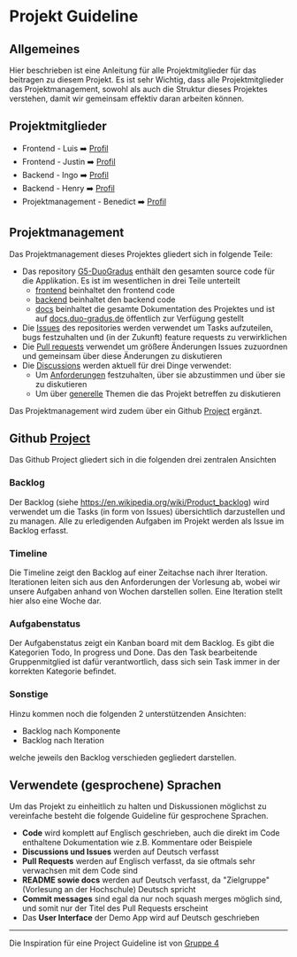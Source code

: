 # Projekt Guideline

## Allgemeines

Hier beschrieben ist eine Anleitung für alle Projektmitglieder für das beitragen zu diesem Projekt. Es ist sehr Wichtig, dass alle Projektmitglieder das Projektmanagement, sowohl als auch die Struktur dieses Projektes verstehen, damit wir gemeinsam effektiv daran arbeiten können.

## Projektmitglieder

- Frontend - Luis ➡️ [Profil](https://github.com/wwwLuis)
- Frontend - Justin ➡️ [Profil](https://github.com/Jstn2004)
- Backend - Ingo ➡️ [Profil](https://github.com/OG-NI)
- Backend - Henry ➡️ [Profil](https://github.com/henrybrink)
- Projektmanagement - Benedict ➡️ [Profil](https://github.com/benegamz)

## Projektmanagement

Das Projektmanagement dieses Projektes gliedert sich in folgende Teile:

- Das repository [G5-DuoGradus](https://github.com/SE-TINF22B2/G5-DuoGradus) enthält den gesamten source code für die Applikation. Es ist im wesentlichen in drei Teile unterteilt
  - [frontend](https://github.com/SE-TINF22B2/G5-DuoGradus/tree/main/frontend) beinhaltet den frontend code
  - [backend](https://github.com/SE-TINF22B2/G5-DuoGradus/tree/main/backend) beinhaltet den backend code
  - [docs](https://github.com/SE-TINF22B2/G5-DuoGradus/tree/main/docs) beinhaltet die gesamte Dokumentation des Projektes und ist auf [docs.duo-gradus.de](https://docs.duo-gradus.de) öffentlich zur Verfügung gestellt
- Die [Issues](https://github.com/SE-TINF22B2/G5-DuoGradus/issues) des repositories werden verwendet um Tasks aufzuteilen, bugs festzuhalten und (in der Zukunft) feature requests zu verwirklichen
- Die [Pull requests](https://github.com/SE-TINF22B2/G5-DuoGradus/pulls) verwendet um größere Änderungen Issues zuzuordnen und gemeinsam über diese Änderungen zu diskutieren
- Die [Discussions](https://github.com/SE-TINF22B2/G5-DuoGradus/discussions) werden aktuell für drei Dinge verwendet:
  - Um [Anforderungen](https://github.com/SE-TINF22B2/G5-DuoGradus/discussions/categories/anforderungen) festzuhalten, über sie abzustimmen und über sie zu diskutieren
  - Um über [generelle](https://github.com/SE-TINF22B2/G5-DuoGradus/discussions/categories/general) Themen die das Projekt betreffen zu diskutieren

Das Projektmanagement wird zudem über ein Github [Project](https://github.com/orgs/SE-TINF22B2/projects/14) ergänzt.

## Github [Project](https://github.com/orgs/SE-TINF22B2/projects/14)

Das Github Project gliedert sich in die folgenden drei zentralen Ansichten

### Backlog

Der Backlog (siehe <https://en.wikipedia.org/wiki/Product_backlog>) wird verwendet um die Tasks (in form von Issues) übersichtlich darzustellen und zu managen. Alle zu erledigenden Aufgaben im Projekt werden als Issue im Backlog erfasst.

### Timeline

Die Timeline zeigt den Backlog auf einer Zeitachse nach ihrer Iteration. Iterationen leiten sich aus den Anforderungen der Vorlesung ab, wobei wir unsere Aufgaben anhand von Wochen darstellen sollen. Eine Iteration stellt hier also eine Woche dar.

### Aufgabenstatus

Der Aufgabenstatus zeigt ein Kanban board mit dem Backlog. Es gibt die Kategorien Todo, In progress und Done. Das den Task bearbeitende Gruppenmitglied ist dafür verantwortlich, dass sich sein Task immer in der korrekten Kategorie befindet.

### Sonstige

Hinzu kommen noch die folgenden 2 unterstützenden Ansichten:

- Backlog nach Komponente
- Backlog nach Iteration

welche jeweils den Backlog verschieden gegliedert darstellen.

## Verwendete (gesprochene) Sprachen

Um das Projekt zu einheitlich zu halten und Diskussionen möglichst zu vereinfache besteht die folgende Guideline für gesprochene Sprachen.

- **Code** wird komplett auf Englisch geschrieben, auch die direkt im Code enthaltene Dokumentation wie z.B. Kommentare oder Beispiele
- **Discussions und Issues** werden auf Deutsch verfasst
- **Pull Requests** werden auf Englisch verfasst, da sie oftmals sehr verwachsen mit dem Code sind
- **README sowie docs** werden auf Deutsch verfasst, da "Zielgruppe" (Vorlesung an der Hochschule) Deutsch spricht
- **Commit messages** sind egal da nur noch squash merges möglich sind, und somit nur der Titel des Pull Requests erscheint
- Das **User Interface** der Demo App wird auf Deutsch geschrieben

---

Die Inspiration für eine Project Guideline ist von [Gruppe 4](https://github.com/SE-TINF22B2/G4-Get2Gether/discussions/14)
